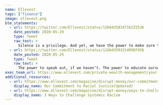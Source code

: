```yaml
---
name: Ellevest
tags: ["finance"]
image: ellevest.png
blm_statements:
  - url: https://twitter.com/Ellevest/status/1266435834716225536
    date_posted: 2020-05-29
    type: Tweet
    raw_text: >
      Silence is a privilege. And yet, we have the power to make sure the world knows Ahmaud Arbery, Breonna Taylor, George Floyd, and the unthinkable number of Black lives lost mattered. We all have power to do something.
  - url: https://twitter.com/Ellevest/status/1266435932149907456
    date_posted: 2020-05-29
    type: Tweet
    raw_text: >
      The power to speak out, if we haven’t. The power to educate ourselves, if we need to. The power to put our money, if we have it, toward real change. #BlackLivesMatter
exec_team_url: https://www.ellevest.com/private-wealth-management/your-team
additional_resources:
  - url: https://www.ellevest.com/magazine/disrupt-money/our-commitment-to-racial-justice
    display_name: Our Commitment to Racial Justice(Updated)
  - url: https://www.ellevest.com/magazine/disrupt-money/ways-to-challenge-systemic-racism
    display_name: 3 Ways to Challenge Systemic Racism
---
```

